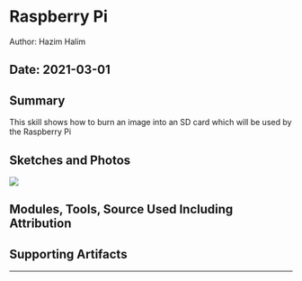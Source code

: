 #  Raspberry Pi
Author: Hazim Halim 

Date: 2021-03-01
-----

## Summary
This skill shows how to burn an image into an SD card which will be used by the Raspberry Pi

## Sketches and Photos
![](rpi.png)

## Modules, Tools, Source Used Including Attribution


## Supporting Artifacts


-----
